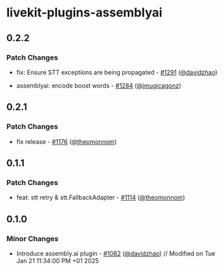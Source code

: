 # livekit-plugins-assemblyai

## 0.2.2

### Patch Changes

- fix: Ensure STT exceptions are being propagated - [#1291](https://github.com/livekit/agents/pull/1291) ([@davidzhao](https://github.com/davidzhao))

- assemblyai: encode boost words - [#1284](https://github.com/livekit/agents/pull/1284) ([@jmugicagonz](https://github.com/jmugicagonz))

## 0.2.1

### Patch Changes

- fix release - [#1176](https://github.com/livekit/agents/pull/1176) ([@theomonnom](https://github.com/theomonnom))

## 0.1.1

### Patch Changes

- feat: stt retry & stt.FallbackAdapter - [#1114](https://github.com/livekit/agents/pull/1114) ([@theomonnom](https://github.com/theomonnom))

## 0.1.0

### Minor Changes

- Introduce assembly.ai plugin - [#1082](https://github.com/livekit/agents/pull/1082) ([@davidzhao](https://github.com/davidzhao))
// Modified on Tue Jan 21 11:34:00 PM +01 2025
